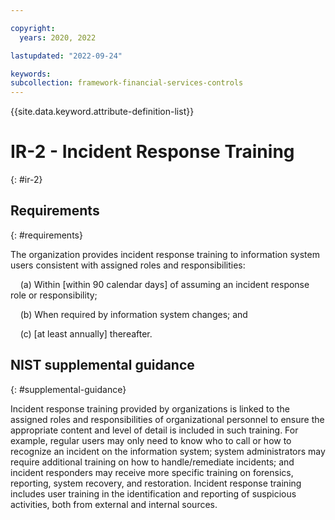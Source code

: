 ```yaml
---

copyright:
  years: 2020, 2022

lastupdated: "2022-09-24"

keywords: 
subcollection: framework-financial-services-controls
---
```


{{site.data.keyword.attribute-definition-list}}

# IR-2 - Incident Response Training
{: #ir-2}

## Requirements
{: #requirements}

The organization provides incident response training to information system users consistent with assigned roles and responsibilities:

&nbsp;&nbsp;&nbsp;&nbsp;(a) Within [within 90 calendar days] of assuming an incident response role or responsibility;

&nbsp;&nbsp;&nbsp;&nbsp;(b) When required by information system changes; and

&nbsp;&nbsp;&nbsp;&nbsp;(c) [at least annually] thereafter.

## NIST supplemental guidance
{: #supplemental-guidance}

Incident response training provided by organizations is linked to the assigned roles and responsibilities of organizational personnel to ensure the appropriate content and level of detail is included in such training. For example, regular users may only need to know who to call or how to recognize an incident on the information system; system administrators may require additional training on how to handle/remediate incidents; and incident responders may receive more specific training on forensics, reporting, system recovery, and restoration. Incident response training includes user training in the identification and reporting of suspicious activities, both from external and internal sources.

